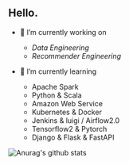 ## Hello.

- 🔭 I’m currently working on 
  - *Data Engineering*
  - *Recommender Engineering*

- 🌱 I’m currently learning
  - Apache Spark
  - Python & Scala
  - Amazon Web Service
  - Kubernetes & Docker
  - Jenkins & luigi / Airflow2.0
  - Tensorflow2 & Pytorch
  - Django & Flask & FastAPI

![Anurag's github stats](https://github-readme-stats.vercel.app/api?username=ivoryRabbit&count_private=true&show_icons=true&theme=highcontrast)


<!--
**ivoryRabbit/ivoryRabbit** is a ✨ _special_ ✨ repository because its `README.md` (this file) appears on your GitHub profile.

Here are some ideas to get you started:

- 🔭 I’m currently working on ...
- 🌱 I’m currently learning ...
- 👯 I’m looking to collaborate on ...
- 🤔 I’m looking for help with ...
- 💬 Ask me about ...
- 📫 How to reach me: ...
- 😄 Pronouns: ...
- ⚡ Fun fact: ...
-->
